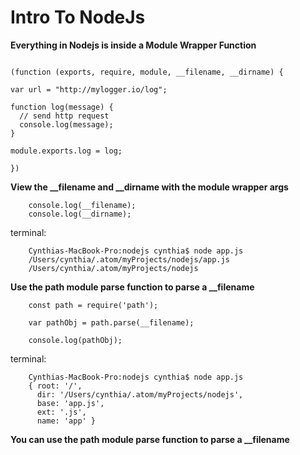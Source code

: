 # Intro To NodeJs #

**Everything in Nodejs is inside a Module Wrapper Function** 

```

(function (exports, require, module, __filename, __dirname) {

var url = "http://mylogger.io/log";

function log(message) {
  // send http request
  console.log(message);
}

module.exports.log = log;

})

```

**View the __filename and __dirname with the module wrapper args**

```
    console.log(__filename); 
    console.log(__dirname);
```

terminal:

```
    Cynthias-MacBook-Pro:nodejs cynthia$ node app.js
    /Users/cynthia/.atom/myProjects/nodejs/app.js
    /Users/cynthia/.atom/myProjects/nodejs
```
**Use the path module parse function to parse a __filename**

``` 
    const path = require('path');

    var pathObj = path.parse(__filename);

    console.log(pathObj);
```

terminal:

```
    Cynthias-MacBook-Pro:nodejs cynthia$ node app.js
    { root: '/',
      dir: '/Users/cynthia/.atom/myProjects/nodejs',
      base: 'app.js',
      ext: '.js',
      name: 'app' }
```

**You can use the path module parse function to parse a __filename**








